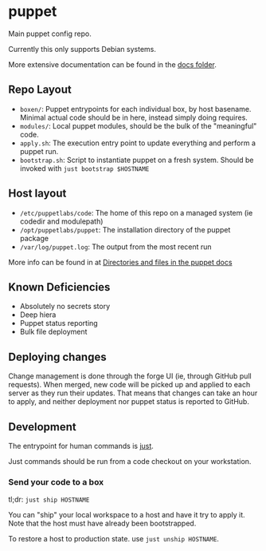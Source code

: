 # puppet

Main puppet config repo.

Currently this only supports Debian systems.

More extensive documentation can be found in the [docs folder](./docs/README.md).

## Repo Layout

- `boxen/`: Puppet entrypoints for each individual box, by host basename. Minimal
  actual code should be in here, instead simply doing requires.
- `modules/`: Local puppet modules, should be the bulk of the "meaningful"
  code.
- `apply.sh`: The execution entry point to update everything and perform a puppet run.
- `bootstrap.sh`: Script to instantiate puppet on a fresh system. Should be
  invoked with `just bootstrap $HOSTNAME`

## Host layout

- `/etc/puppetlabs/code`: The home of this repo on a managed system (ie codedir and modulepath)
- `/opt/puppetlabs/puppet`: The installation directory of the puppet package
- `/var/log/puppet.log`: The output from the most recent run

More info can be found in at [Directories and files in the puppet docs](https://www.puppet.com/docs/puppet/8/dirs_important_directories.html)

## Known Deficiencies

- Absolutely no secrets story
- Deep hiera
- Puppet status reporting
- Bulk file deployment

## Deploying changes

Change management is done through the forge UI (ie, through GitHub pull
requests). When merged, new code will be picked up and applied to each server
as they run their updates. That means that changes can take an hour to
apply, and neither deployment nor puppet status is reported to GitHub.

## Development

The entrypoint for human commands is [just](https://just.systems/).

Just commands should be run from a code checkout on your workstation.

### Send your code to a box

tl;dr: `just ship HOSTNAME`

You can "ship" your local workspace to a host and have it try to apply it. Note
that the host must have already been bootstrapped.

To restore a host to production state. use `just unship HOSTNAME`.
